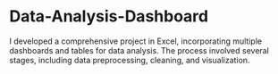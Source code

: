 # Data-Analysis-Dashboard
I developed a comprehensive project in Excel, incorporating multiple dashboards and tables for data analysis. The process involved several stages, including data preprocessing, cleaning, and visualization.
